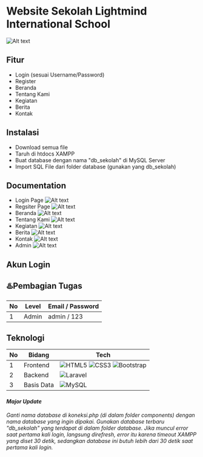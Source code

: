 # Website Sekolah Lightmind International School



![Alt text](image.png)

## Fitur
- Login (sesuai Username/Password)
- Register
- Beranda
- Tentang Kami
- Kegiatan
- Berita
- Kontak

## Instalasi
- Download semua file
- Taruh di htdocs XAMPP
- Buat database dengan nama "db_sekolah" di MySQL Server
- Import SQL File dari folder database (gunakan yang db_sekolah)



## Documentation
- Login Page
![Alt text](image-1.png)
- Regsiter Page
![Alt text](image-2.png)
- Beranda
![Alt text](image-3.png)
- Tentang Kami
![Alt text](image-4.png)
- Kegiatan
![Alt text](image-5.png)
- Berita
![Alt text](image-6.png)
- Kontak
![Alt text](image-7.png)
- Admin
![Alt text](image-8.png)


## Akun Login
## ♨️Pembagian Tugas
| No  | Level          | Email / Password      | 
| --- | -------------- | ------------------ |
| 1   | Admin       | admin / 123      |


## Teknologi

| No  | Bidang      | Tech       |
| --- | -------------- | ------------------ |
| 1   | Frontend       | ![HTML5](https://img.shields.io/badge/HTML5-E34F26?style=for-the-badge&logo=html5&logoColor=white) ![CSS3](https://img.shields.io/badge/CSS3-1572B6?style=for-the-badge&logo=css3&logoColor=white) ![Bootstrap](https://img.shields.io/badge/-boostrap-0D1117?style=for-the-badge&logo=bootstrap&labelColor=0D1117)     |
| 2   | Backend        | ![Laravel](https://img.shields.io/badge/laravel-%23FF2D20.svg?style=for-the-badge&logo=laravel&logoColor=white)       |
| 3   | Basis Data   | 	![MySQL](https://img.shields.io/badge/MySQL-00000F?style=for-the-badge&logo=mysql&logoColor=white) |

#### <i>Major Update<i>
<i>Ganti nama database di koneksi.php (di dalam folder components) dengan nama database yang ingin dipakai. Gunakan database terbaru "db_sekolah" yang terdapat di dalam folder database. <bold> Jika muncul error saat pertama kali login, langsung direfresh, error itu karena timeout XAMPP yang diset 30 detik, sedangkan database ini butuh lebih dari 30 detik saat pertama kali login.</bold><i><br>